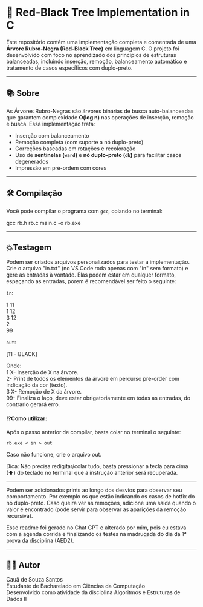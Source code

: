 # 🌳 Red-Black Tree Implementation in C

Este repositório contém uma implementação completa e comentada de uma **Árvore Rubro-Negra (Red-Black Tree)** em linguagem C. 
O projeto foi desenvolvido com foco no aprendizado dos princípios de estruturas balanceadas, incluindo inserção, remoção, 
balanceamento automático e tratamento de casos específicos com duplo-preto.

---

## 📚 Sobre

As Árvores Rubro-Negras são árvores binárias de busca auto-balanceadas que garantem complexidade **O(log n)** nas operações de 
inserção, remoção e busca. Essa implementação trata:

- Inserção com balanceamento
- Remoção completa (com suporte a nó duplo-preto)
- Correções baseadas em rotações e recoloração
- Uso de **sentinelas (`ward`)** e **nó duplo-preto (`db`)** para facilitar casos degenerados
- Impressão em pré-ordem com cores

---

## 🛠️ Compilação

Você pode compilar o programa com `gcc`, colando no terminal:

gcc rb.h rb.c main.c -o rb.exe 

---

## 💥Testagem

Podem ser criados arquivos personalizados para testar a implementação.
Crie o arquivo "in.txt" (no VS Code roda apenas com "in" sem formato) e gere as entradas à vontade. Elas podem estar em qualquer 
formato, espaçando as entradas, porem é recomendável ser feito o seguinte:

`in`:

1 11  
1 12  
3 12  
2  
99

`out`:

[11 - BLACK] 

Onde:  
1 X- Inserção de X na árvore.  
2- Print de todos os elementos da árvore em percurso pre-order com indicação da cor (texto).  
3 X- Remoção de X da árvore.  
99- Finaliza o laço, deve estar obrigatoriamente em todas as entradas, do contrario gerará erro.


#### ⁉Como utilizar:


Após o passo anterior de compilar, basta colar no terminal o seguinte:

`rb.exe < in > out`

Caso não funcione, crie o arquivo out.

Dica: Não precisa redigitar/colar tudo, basta pressionar a tecla para cima (⬆) do teclado no terminal que a instrução anterior
será recuperada.

---

Podem ser adicionados prints ao longo dos desvios para observar seu comportamento. Por exemplo os que estão indicando os casos de hotfix do nó duplo-preto. 
Caso queira ver as remoções, adicione uma saída quando o valor é encontrado (pode servir para observar as aparições da remoção recursiva).

Esse readme foi gerado no Chat GPT e alterado por mim, pois eu estava com a agenda corrida e finalizando os testes na madrugada do dia da 1ª prova da disciplina (AED2).

---

## 🧑‍💻 Autor  
Cauã de Souza Santos  
Estudante de Bacharelado em Ciências da Computação  
Desenvolvido como atividade da disciplina Algoritmos e Estruturas de Dados II
